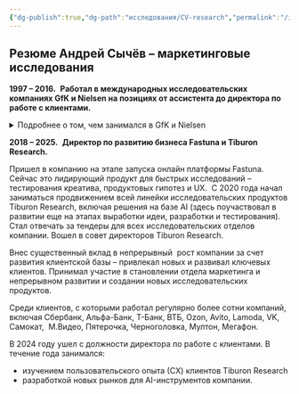 ```yaml
---
{"dg-publish":true,"dg-path":"исследования/CV-research","permalink":"/issledovaniya/cv-research/"}
---
```



## Резюме Андрей Сычёв – маркетинговые исследования

  **1997 – 2016.**  **Работал в международных исследовательских компаниях GfK и Nielsen на позициях от ассистента до директора по работе с клиентами.** 

<details>

  <summary>Подробнее о том, чем занимался в GfK и Nielsen  </summary>

  

- **GfK**. Принимал активное участие в развитии «с нуля» HealthCare Research – (исследования фармацевтического рынка), руководил направлением исследований безрецептурных препаратов

- **GfK**. Отвечал за развитие методик New Product Development –  исследования для успешного вывода новых продуктов на рынки 

- **GfK**. Руководил исследовательской командой в подразделении потребительских панелей

- **Nielsen**. Развил с нуля направление автомобильных исследований в Nielsen - работал напрямую с японскими производителями.

  

</details>


**2018 – 2025.**  **Директор по развитию бизнеса Fastuna и Tiburon Research.**

Пришел в компанию на этапе запуска онлайн платформы Fastuna. Сейчас это лидирующий продукт для быстрых исследований – тестирования креатива, продуктовых гипотез и UX. 
С 2020 года начал заниматься продвижением всей линейки исследовательских продуктов Tiburon Research, включая решения на базе AI (здесь поучаствовал в развитии еще на этапах выработки идеи, разработки и тестирования).
Стал отвечать за тендеры для всех исследовательских отделов компании.
Вошел в совет директоров Tiburon Research. 

  Внес существенный вклад в непрерывный  рост компании за счет развития клиентской базы – привлекал новых и развивал ключевых клиентов. Принимал участие в становлении отдела маркетинга и непрерывном развитии и создании новых исследовательских продуктов.

  Среди клиентов, с которыми работал регулярно более сотни компаний, включая Сбербанк, Альфа-Банк, Т-Банк, ВТБ, Ozon, Avito, Lamoda, VK, Самокат,  М.Видео, Пятерочка, Черноголовка, Мултон, Мегафон.

  В 2024 году ушел с должности директора по работе с клиентами. В течение года занимался:

- изучением пользовательского опыта (СX) клиентов Tiburon Research
- разработкой новых рынков для AI-инструментов компании.